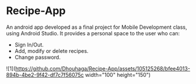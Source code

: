 # Recipe-App
An android app developed as a final project for Mobile Development class, using Android Studio. It provides a personal space to the user who can:
  - Sign In/Out.
  - Add, modify or delete recipes.
  - Change password.

![1](https://github.com/Dhouhaga/Recipe-App/assets/105125268/bfee4013-894b-4be2-9f42-df7c7f56075c width="100" height="150")
